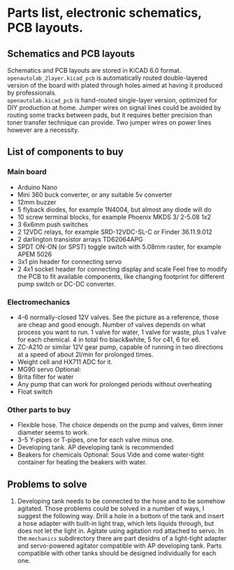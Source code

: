 # Parts list, electronic schematics, PCB layouts.
## Schematics and PCB layouts
Schematics and PCB layouts are stored in KiCAD 6.0 format. `openautolab_2layer.kicad_pcb` is automatically routed double-layered version of the board with plated through holes aimed at having it produced by professionals.  
`openautolab.kicad_pcb` is hand-routed single-layer version, optimized for DIY production at home. Jumper wires on signal lines could be avoided by routing some tracks between pads, but it requires better precision than toner transfer technique can provide. Two jumper wires on power lines however are a necessity.  
## List of components to buy
### Main board
- Arduino Nano
- Mini 360 buck converter, or any suitable 5v converter
- 12mm buzzer
- 5 flyback diodes, for example 1N4004, but almost any diode will do
- 10 screw terminal blocks, for example Phoenix MKDS 3/ 2-5.08 1x2
- 3 6x6mm push switches 
- 2 12VDC relays, for example SRD-12VDC-SL-C or Finder 36.11.9.012
- 2 darlington transistor arrays TD62064APG
- SPDT ON-ON (or SPST) toggle switch with 5.08mm raster, for example APEM 5026
- 3x1 pin header for connecting servo
- 2 4x1 socket header for connecting display and scale 
Feel free to modify the PCB to fit available components, like changing footprint for different pump switch or DC-DC converter. 
### Electromechanics
- 4-6 normally-closed 12V valves. See the picture as a reference, those are cheap and good enough. Number of valves depends on what process you want to run. 1 valve for water, 1 valve for waste, plus 1 valve for each chemical. 4 in total fro black&white, 5 for c41, 6 for e6.
- ZC-A210 or similar 12V gear pump, capable of running in two directions at a speed of about 2l/min for prolonged times.
- Weight cell and HX711 ADC for it.
- MG90 servo
Optional: 
- Brita filter for water
- Any pump that can work for prolonged periods without overheating
- Float switch
### Other parts to buy
- Flexible hose. The choice depends on the pump and valves, 6mm inner diameter seems to work.
- 3-5 Y-pipes or T-pipes, one for each valve minus one.
- Developing tank. AP developing tank is recommended
- Beakers for chemicals
Optional:
Sous Vide and come water-tight container for heating the beakers with water.
## Problems to solve
1. Developing tank needs to be connected to the hose and to be somehow agitated. Those problems could be solved in a number of ways, I suggest the following way. Drill a hole in a bottom of the tank and insert a hose adapter with built-in light trap, which lets liquids through, but does not let the light in. Agitate using agitation rod attached to servo. In the `mechanics` subdirectory there are part desidns of a light-tight adapter and servo-powered agitator compatible with AP developing tank. Parts compatible with other tanks should be designed individually for each one.
